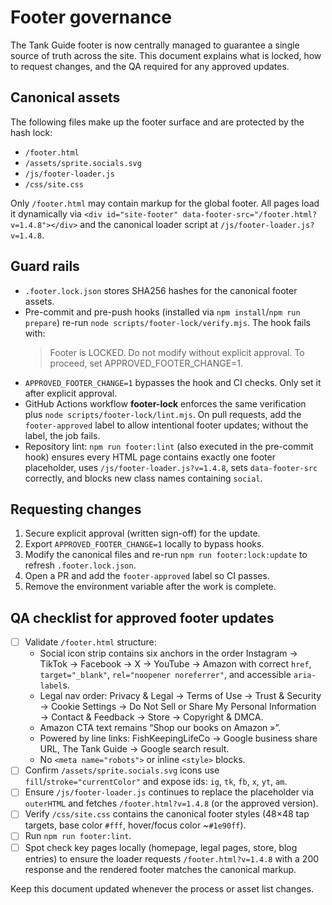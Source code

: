 # Footer governance

The Tank Guide footer is now centrally managed to guarantee a single source of truth across the site. This document explains what is locked, how to request changes, and the QA required for any approved updates.

## Canonical assets

The following files make up the footer surface and are protected by the hash lock:

- `/footer.html`
- `/assets/sprite.socials.svg`
- `/js/footer-loader.js`
- `/css/site.css`

Only `/footer.html` may contain markup for the global footer. All pages load it dynamically via `<div id="site-footer" data-footer-src="/footer.html?v=1.4.8"></div>` and the canonical loader script at `/js/footer-loader.js?v=1.4.8`.

## Guard rails

- `.footer.lock.json` stores SHA256 hashes for the canonical footer assets.
- Pre-commit and pre-push hooks (installed via `npm install`/`npm run prepare`) re-run `node scripts/footer-lock/verify.mjs`. The hook fails with:
  > Footer is LOCKED. Do not modify without explicit approval. To proceed, set APPROVED_FOOTER_CHANGE=1.
- `APPROVED_FOOTER_CHANGE=1` bypasses the hook and CI checks. Only set it after explicit approval.
- GitHub Actions workflow **footer-lock** enforces the same verification plus `node scripts/footer-lock/lint.mjs`. On pull requests, add the `footer-approved` label to allow intentional footer updates; without the label, the job fails.
- Repository lint: `npm run footer:lint` (also executed in the pre-commit hook) ensures every HTML page contains exactly one footer placeholder, uses `/js/footer-loader.js?v=1.4.8`, sets `data-footer-src` correctly, and blocks new class names containing `social`.

## Requesting changes

1. Secure explicit approval (written sign-off) for the update.
2. Export `APPROVED_FOOTER_CHANGE=1` locally to bypass hooks.
3. Modify the canonical files and re-run `npm run footer:lock:update` to refresh `.footer.lock.json`.
4. Open a PR and add the `footer-approved` label so CI passes.
5. Remove the environment variable after the work is complete.

## QA checklist for approved footer updates

- [ ] Validate `/footer.html` structure:
  - Social icon strip contains six anchors in the order Instagram → TikTok → Facebook → X → YouTube → Amazon with correct `href`, `target="_blank"`, `rel="noopener noreferrer"`, and accessible `aria-label`s.
  - Legal nav order: Privacy & Legal → Terms of Use → Trust & Security → Cookie Settings → Do Not Sell or Share My Personal Information → Contact & Feedback → Store → Copyright & DMCA.
  - Amazon CTA text remains “Shop our books on Amazon »”.
  - Powered by line links: FishKeepingLifeCo → Google business share URL, The Tank Guide → Google search result.
  - No `<meta name="robots">` or inline `<style>` blocks.
- [ ] Confirm `/assets/sprite.socials.svg` icons use `fill`/`stroke="currentColor"` and expose ids: `ig`, `tk`, `fb`, `x`, `yt`, `am`.
- [ ] Ensure `/js/footer-loader.js` continues to replace the placeholder via `outerHTML` and fetches `/footer.html?v=1.4.8` (or the approved version).
- [ ] Verify `/css/site.css` contains the canonical footer styles (48×48 tap targets, base color `#fff`, hover/focus color ~`#1e90ff`).
- [ ] Run `npm run footer:lint`.
- [ ] Spot check key pages locally (homepage, legal pages, store, blog entries) to ensure the loader requests `/footer.html?v=1.4.8` with a 200 response and the rendered footer matches the canonical markup.

Keep this document updated whenever the process or asset list changes.
